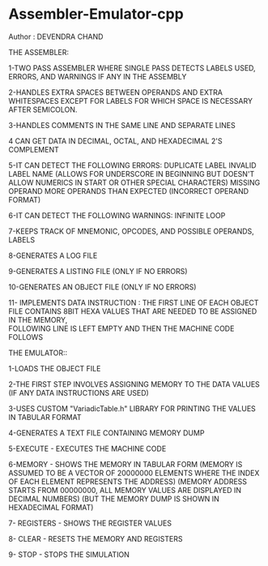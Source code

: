 # Assembler-Emulator-cpp

Author : DEVENDRA CHAND

THE ASSEMBLER:

1-TWO PASS ASSEMBLER WHERE SINGLE PASS DETECTS LABELS USED, ERRORS, AND WARNINGS IF ANY IN THE ASSEMBLY

2-HANDLES EXTRA SPACES BETWEEN OPERANDS AND EXTRA WHITESPACES EXCEPT FOR LABELS FOR WHICH SPACE IS NECESSARY AFTER SEMICOLON.

3-HANDLES COMMENTS IN THE SAME LINE AND SEPARATE LINES

4 CAN GET DATA IN DECIMAL, OCTAL, AND HEXADECIMAL 2'S COMPLEMENT

5-IT CAN DETECT THE FOLLOWING ERRORS:
   DUPLICATE LABEL
   INVALID LABEL NAME (ALLOWS FOR UNDERSCORE IN BEGINNING BUT DOESN'T ALLOW NUMERICS IN START OR OTHER SPECIAL CHARACTERS)
   MISSING OPERAND 
   MORE OPERANDS THAN EXPECTED (INCORRECT OPERAND FORMAT)

6-IT CAN DETECT THE FOLLOWING WARNINGS:
   INFINITE LOOP

7-KEEPS TRACK OF MNEMONIC, OPCODES, AND POSSIBLE OPERANDS, LABELS

8-GENERATES A LOG FILE

9-GENERATES A LISTING FILE  (ONLY IF NO ERRORS)

10-GENERATES AN OBJECT FILE  (ONLY IF NO ERRORS)

11- IMPLEMENTS DATA INSTRUCTION :
    THE FIRST LINE OF EACH OBJECT FILE CONTAINS 8BIT HEXA VALUES THAT ARE NEEDED TO BE ASSIGNED IN THE MEMORY,               
    FOLLOWING LINE IS LEFT EMPTY AND THEN THE MACHINE CODE FOLLOWS


THE EMULATOR::

1-LOADS THE OBJECT FILE

2-THE FIRST STEP INVOLVES ASSIGNING MEMORY TO THE DATA VALUES (IF ANY DATA INSTRUCTIONS ARE USED)

3-USES CUSTOM "VariadicTable.h" LIBRARY FOR PRINTING THE VALUES IN TABULAR FORMAT

4-GENERATES A TEXT FILE CONTAINING MEMORY DUMP 

5-EXECUTE - EXECUTES THE MACHINE CODE

6-MEMORY  - SHOWS THE MEMORY IN TABULAR FORM 
             (MEMORY IS ASSUMED TO BE A VECTOR OF 20000000 ELEMENTS WHERE THE INDEX OF EACH ELEMENT REPRESENTS THE ADDRESS)
             (MEMORY ADDRESS STARTS FROM 00000000, ALL MEMORY VALUES ARE DISPLAYED IN DECIMAL NUMBERS) 
             (BUT THE MEMORY DUMP IS SHOWN IN HEXADECIMAL FORMAT)

7- REGISTERS - SHOWS THE REGISTER VALUES

8- CLEAR - RESETS THE MEMORY AND REGISTERS

9- STOP -  STOPS THE SIMULATION 
